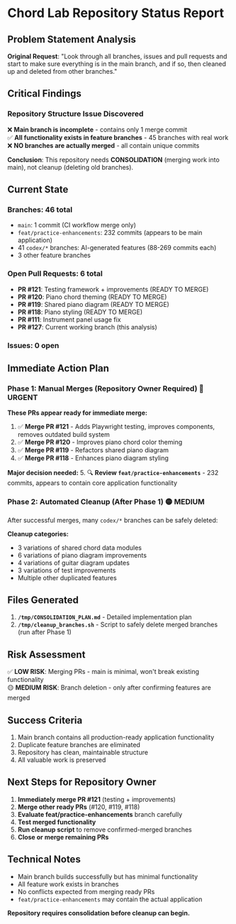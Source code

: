 # Chord Lab Repository Status Report

## Problem Statement Analysis

**Original Request**: "Look through all branches, issues and pull requests and start to make sure everything is in the main branch, and if so, then cleaned up and deleted from other branches."

## Critical Findings

### Repository Structure Issue Discovered
❌ **Main branch is incomplete** - contains only 1 merge commit  
✅ **All functionality exists in feature branches** - 45 branches with real work  
❌ **NO branches are actually merged** - all contain unique commits  

**Conclusion**: This repository needs **CONSOLIDATION** (merging work into main), not cleanup (deleting old branches).

## Current State

### Branches: 46 total
- `main`: 1 commit (CI workflow merge only)
- `feat/practice-enhancements`: 232 commits (appears to be main application)
- 41 `codex/*` branches: AI-generated features (88-269 commits each)
- 3 other feature branches

### Open Pull Requests: 6 total
- **PR #121**: Testing framework + improvements (READY TO MERGE)
- **PR #120**: Piano chord theming (READY TO MERGE)  
- **PR #119**: Shared piano diagram (READY TO MERGE)
- **PR #118**: Piano styling (READY TO MERGE)
- **PR #111**: Instrument panel usage fix
- **PR #127**: Current working branch (this analysis)

### Issues: 0 open

## Immediate Action Plan

### Phase 1: Manual Merges (Repository Owner Required) 🔴 URGENT

**These PRs appear ready for immediate merge:**

1. ✅ **Merge PR #121** - Adds Playwright testing, improves components, removes outdated build system
2. ✅ **Merge PR #120** - Improves piano chord color theming  
3. ✅ **Merge PR #119** - Refactors shared piano diagram
4. ✅ **Merge PR #118** - Enhances piano diagram styling

**Major decision needed:**
5. 🔍 **Review `feat/practice-enhancements`** - 232 commits, appears to contain core application functionality

### Phase 2: Automated Cleanup (After Phase 1) 🟡 MEDIUM

After successful merges, many `codex/*` branches can be safely deleted:

**Cleanup categories:**
- 3 variations of shared chord data modules
- 6 variations of piano diagram improvements  
- 4 variations of guitar diagram updates
- 3 variations of test improvements
- Multiple other duplicated features

## Files Generated

1. **`/tmp/CONSOLIDATION_PLAN.md`** - Detailed implementation plan
2. **`/tmp/cleanup_branches.sh`** - Script to safely delete merged branches (run after Phase 1)

## Risk Assessment

✅ **LOW RISK**: Merging PRs - main is minimal, won't break existing functionality  
🟡 **MEDIUM RISK**: Branch deletion - only after confirming features are merged  

## Success Criteria

1. Main branch contains all production-ready application functionality
2. Duplicate feature branches are eliminated  
3. Repository has clean, maintainable structure
4. All valuable work is preserved

## Next Steps for Repository Owner

1. **Immediately merge PR #121** (testing + improvements)
2. **Merge other ready PRs** (#120, #119, #118)
3. **Evaluate feat/practice-enhancements** branch carefully
4. **Test merged functionality** 
5. **Run cleanup script** to remove confirmed-merged branches
6. **Close or merge remaining PRs**

## Technical Notes

- Main branch builds successfully but has minimal functionality
- All feature work exists in branches 
- No conflicts expected from merging ready PRs
- `feat/practice-enhancements` may contain the actual application

**Repository requires consolidation before cleanup can begin.**
